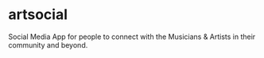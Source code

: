 # artsocial
Social Media App for people to connect with the Musicians &amp; Artists in their community and beyond.
